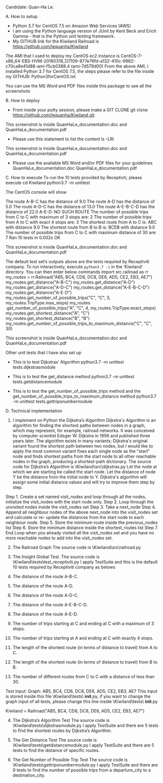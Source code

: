 Candidate: Quan-Ha Le. 

A.	How to setup

+	Python 3.7 for CentOS 7.5 on Amazon Web Services (AWS)
+	I am using the Python language version of JUnit by Kent Beck and Erich Gamma - that is the Python unit testing framework.
+	My GITHUB link for the Kiwiland Railroad is
https://github.com/lequanha/Kiwiland

The AMI that I used to deploy my CentOS ec2 instance is 
CentOS-7-x86_64-EBS-HVM-20180318_121109-877e76fd-a132-410c-9982-c70ca8e41d88-ami-f5cb0388.4 (ami-7d579d00)
From the above AMI, I installed Python 3.7 for CentOS 7.5, the steps please refer to the file inside my GITHUB:    Python3forCentOS.txt

You can use the MS Word and PDF files inside this package to see all the screenshots


B.	How to deploy
+	From inside your putty session, please make a GIT CLONE
git clone https://github.com/lequanha/Kiwiland.git

This screenshot is inside QuanHaLe_documentation.doc and QuanHaLe_documentation.pdf
 
+	Please use this statement to list the content
ls -LRl

This screenshot is inside QuanHaLe_documentation.doc and QuanHaLe_documentation.pdf

+	Please use the available MS Word and/or PDF files for your guidelines
QuanHaLe_documentation.doc
QuanHaLe_documentation.pdf

C.	How to execute
To run the 10 tests provided by Receptivti, please execute
cd Kiwiland
python3.7 -m unittest

The CentOS console will show 

The route A-B-C has the distance of 9.0
The route A-D has the distance of 5.0
The route A-D-C has the distance of 13.0
The route A-E-B-C-D has the distance of 22.0
A-E-D: NO SUCH ROUTE
The number of possible trips from C to C with maximum of 3 stops are: 2
The number of possible trips from A to C with exact 4 stops are: 3
The shortest route from A to C is: ABC with distance 9.0
The shortest route from B to B is: BCEB with distance 9.0
The number of possible trips from C to C with maximum distance of 30 are: 7
Ran 10 tests in 0.002s
OK

This screenshot is inside QuanHaLe_documentation.doc and QuanHaLe_documentation.pdf 

The default test set’s outputs above are the tests required by Receptiviti company.
To run interactively, execute `python3.7 -i` in the ‘Kiwiland' directory.  You can then enter below commands
import src.railroad as rr
my_routes = rr.Railroad("AB5, BC4, CD8, DC8, DE6, AD5, CE2, EB3, AE7")
my_routes.get_distance("A-B-C")
my_routes.get_distance("A-D")
my_routes.get_distance("A-D-C")
my_routes.get_distance("A-E-B-C-D")
my_routes.get_distance("A-E-D")
my_routes.get_number_of_possible_trips("C", "C", 3, my_routes.TripType.max_stops)
my_routes .get_number_of_possible_trips("A", "C", 4, my_routes.TripType.exact_stops)
my_routes.get_shortest_distance("A", "C")
my_routes.get_shortest_distance("B", "B")
my_routes.get_number_of_possible_trips_to_maximum_distance("C", "C", 30)

This screenshot is inside QuanHaLe_documentation.doc and QuanHaLe_documentation.pdf 
 
Other unit tests that I have also set up
+	This is to test Dijkstras’ Algorithm
python3.7 -m unittest tests.dijkstrasmodule
 
+	This is to test the get_distance method
python3.7 -m unittest tests.getdistancemodule
 
+	This is to test the get_number_of_possible_trips method and the get_number_of_possible_trips_to_maximum_distance method
python3.7 -m unittest tests.gettripsnumbermodule

D.	Technical implementation
1.	I implement on Python the Dijkstra’s Algorithm
Dijkstra's Algorithm is an algorithm for finding the shortest paths between nodes in a graph, which may represent, for example, railroad networks. It was conceived by computer scientist Edsger W. Dijkstra in 1956 and published three years later.
The algorithm exists in many variants; Dijkstra's original variant found the shortest path between two nodes, but I would like to apply the most common variant fixes each single node as the "start" node and finds shortest paths from the start node to all other reachable nodes in the graph, producing a shortest-path dictionary.
The source code for Dijkstra’s Algorithm is \Kiwiland\src\dijkstras.py
Let the node at which we are starting be called the start node. Let the distance of node Y be the distance from the initial node to Y. Dijkstra's algorithm will assign some initial distance values and will try to improve them step by step.

Step 1.	Create a set named visit_nodes and loop through all the nodes, initialize the visit_nodes with the start node only.
Step 2.	Loop through the unvisited nodes inside the visit_nodes set
Step 3.	          Take a next_node
Step 4.	          Append all neighbour nodes of the above next_node into the visit_nodes set and calculate or re- update the distances from the start node to each neighbour node.
Step 5.	          Store the minimum route inside the previous_nodes list
Step 6.	          Store the minimum distance inside the shortest_routes list
Step 7.	End Loop when you already visited all the visit_nodes  set and you have no more reachable nodes to add into the visit_nodes set.

2.	The Railroad Graph
The source code is \Kiwiland\src\railroad.py

3.	The Insight Global Test.
The source code is \Kiwiland\tests\test_receptiviti.py
I apply TestSuite and this is the default 10 tests required by Receptiviti company as belows
 
1. The distance of the route A-B-C.
2. The distance of the route A-D.
3. The distance of the route A-D-C.
4. The distance of the route A-E-B-C-D.
5. The distance of the route A-E-D.
6. The number of trips starting at C and ending at C with a maximum of 3 stops.
7. The number of trips starting at A and ending at C with exactly 4 stops.
8. The length of the shortest route (in terms of distance to travel) from A to C.
9. The length of the shortest route (in terms of distance to travel) from B to B.
10. The number of different routes from C to C with a distance of less than 30.

Test Input: Graph: AB5, BC4, CD8, DC8, DE6, AD5, CE2, EB3, AE7
This input is stored inside this file \Kiwiland\tests\ __init__.py, if you want to change the graph input of all tests, please change this line inside \Kiwiland\tests\ __init__.py

Kiwiland = Railroad("AB5, BC4, CD8, DC8, DE6, AD5, CE2, EB3, AE7")

4.	The Dijkstra’s Algorithm Test
The source code is \Kiwiland\tests\dijkstrasmodule.py
I apply TestSuite and there are 5 tests to find the shortest routes by Dijkstra’s Algorithm.

5.	The Get Distance Test
The source code is \Kiwiland\tests\getdistancemodule.py
I apply TestSuite and there are 5 tests to find the distance of specific routes.

6.	The Get Number of Possible Trip Test
The source code is \Kiwiland\tests\gettripsnumbermodule.py
I apply TestSuite and there are 9 tests to find the number of possible trips from a departure_city to a destination_city.

